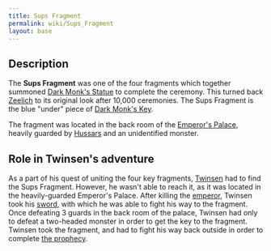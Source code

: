```yaml
---
title: Sups Fragment
permalink: wiki/Sups_Fragment
layout: base
---
```


## Description

The **Sups Fragment** was one of the four fragments which together
summoned [Dark Monk's Statue](Dark_Monk's_Statue "wikilink") to complete
the ceremony. This turned back [Zeelich](Zeelich "wikilink") to its
original look after 10,000 ceremonies. The Sups Fragment is the blue
"under" piece of [Dark Monk's Key](Dark_Monk's_Key "wikilink").

The fragment was located in the back room of the [Emperor's
Palace](Emperor's_Palace "wikilink"), heavily guarded by
[Hussars](Hussars "wikilink") and an unidentified monster.

## Role in Twinsen's adventure

As a part of his quest of uniting the four key fragments,
[Twinsen](Twinsen "wikilink") had to find the Sups Fragment. However, he
wasn't able to reach it, as it was located in the heavily-guarded
Emperor's Palace. After killing the [emperor](emperor "wikilink"),
Twinsen took his [sword](Emperor's_Sword "wikilink"), with which he was
able to fight his way to the fragment. Once defeating 3 guards in the
back room of the palace, Twinsen had only to defeat a two-headed monster
in order to get the key to the fragment. Twinsen took the fragment, and
had to fight his way back outside in order to complete [the
prophecy](Dark_Monk's_prophecy "wikilink").
